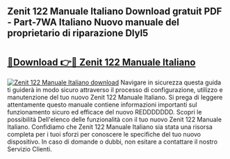 ## Zenit 122 Manuale Italiano Download gratuit PDF - Part-7WA Italiano Nuovo manuale del proprietario di riparazione Dlyl5

# <h2><a href="http://dfgjqw7.blite.top/?on=Zenit+122+Manuale+Italiano">🔗Download 👉🔴 Zenit 122 Manuale Italiano</a></h2>

[![Zenit 122 Manuale Italiano download](https://i.imgur.com/lujVjoI.png)](http://dfgjqw7.blite.top/?on=Zenit+122+Manuale+Italiano)
Navigare in sicurezza questa guida ti guiderà in modo sicuro attraverso il processo di configurazione, utilizzo e manutenzione del tuo nuovo Zenit 122 Manuale Italiano. Si prega di leggere attentamente questo manuale contiene informazioni importanti sul funzionamento sicuro ed efficace del nuovo REDDDDDDD. Scopri le possibilità Dell'elenco delle funzionalità con il tuo nuovo Zenit 122 Manuale Italiano. Confidiamo che Zenit 122 Manuale Italiano sia stata una risorsa completa per i tuoi sforzi per conoscere le specifiche del tuo nuovo dispositivo. In caso di domande o dubbi, non esitare a contattare il nostro Servizio Clienti.
